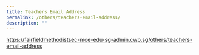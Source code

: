 ```yaml
---
title: Teachers Email Address
permalink: /others/teachers-email-address/
description: ""
---
```

https://fairfieldmethodistsec-moe-edu-sg-admin.cwp.sg/others/teachers-email-address